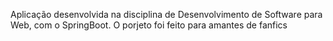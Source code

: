 Aplicação desenvolvida na disciplina de Desenvolvimento de Software para Web, com o SpringBoot. O porjeto foi feito para amantes de fanfics
